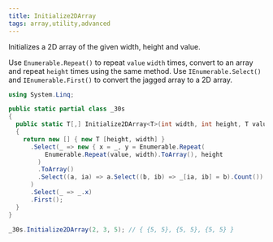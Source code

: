 ```yaml
---
title: Initialize2DArray
tags: array,utility,advanced
---
```


Initializes a 2D array of the given width, height and value.

Use `Enumerable.Repeat()` to repeat `value` `width` times, convert to an array and repeat `height` times using the same method.
Use `IEnumerable.Select()` and `IEnumerable.First()` to convert the jagged array to a 2D array.

```csharp
using System.Linq;

public static partial class _30s 
{
  public static T[,] Initialize2DArray<T>(int width, int height, T value) 
  {
    return new [] { new T [height, width] }
      .Select(_ => new { x = _, y = Enumerable.Repeat(
          Enumerable.Repeat(value, width).ToArray(), height
        )
        .ToArray()
        .Select((a, ia) => a.Select((b, ib) => _[ia, ib] = b).Count()).Count() }
      )
      .Select(_ => _.x)
      .First();
  }
}
```

```csharp
_30s.Initialize2DArray(2, 3, 5); // { {5, 5}, {5, 5}, {5, 5} }
```
